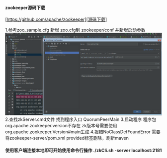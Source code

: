 
#### zookeeper源码下载
[https://github.com/apache/zookeeper][源码下载]

1.参考zoo_sample.cfg 新增 zoo.cfg到 zookeeper/conf 并新增启动参数 ![启动参数](images/zk启动.png)
2.查找zkServer.cmd文件 找到程序入口 QuorumPeerMain
3.启动程序 程序包org.apache.zookeeper.version不存在 zk版本号需要使用org.apache.zookeeper.Version#main生成
4.报错NoClassDefFoundError 需要将zookeeper-server/pom.xml <scope>provided</scope>标签删除，刷新maven


#### 使用客户端连接本地即可开始使用命令行操作 ./zkCli.sh -server localhost:2181